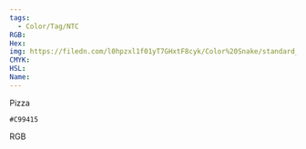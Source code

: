 ```yaml
---
tags:
  - Color/Tag/NTC
RGB:
Hex:
img: https://filedn.com/l0hpzxl1f01yT7GHxtF8cyk/Color%20Snake/standard_csv_to_svg/C99415.svg
CMYK:
HSL:
Name:
---
```

Pizza
```palette
#C99415
```
RGB
